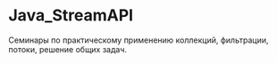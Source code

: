 # Java_StreamAPI

Семинары по практическому применению коллекций, фильтрации, потоки, решение общих задач.

